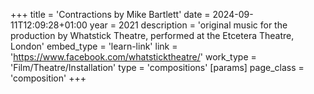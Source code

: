 +++
title = 'Contractions by Mike Bartlett'
date = 2024-09-11T12:09:28+01:00
year = 2021
description = 'original music for the production by Whatstick Theatre, performed at the Etcetera Theatre, London'
embed_type = 'learn-link'
link = 'https://www.facebook.com/whatsticktheatre/'
work_type = 'Film/Theatre/Installation'
type = 'compositions'
[params]
    page_class = 'composition'
+++
